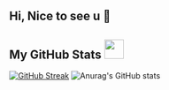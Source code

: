 ## Hi, Nice to see u 👋

<!--
**hu-yc/hu-yc** is a ✨ _special_ ✨ repository because its `README.md` (this file) appears on your GitHub profile.

Here are some ideas to get you started:

- 🔭 I’m currently working on ...
- 🌱 I’m currently learning ...
- 👯 I’m looking to collaborate on ...
- 🤔 I’m looking for help with ...
- 💬 Ask me about ...
- 📫 How to reach me: ...
- 😄 Pronouns: ...
- ⚡ Fun fact: ...
-->

 ##  My GitHub Stats <img src = "https://i.pinimg.com/originals/65/c4/f4/65c4f452571be1261e9c623f7da488ac.gif" width = 35px> 
[![GitHub Streak](https://github-readme-streak-stats.herokuapp.com?user=hu-yc)](https://git.io/streak-stats)
![Anurag's GitHub stats](https://github-readme-stats.vercel.app/api?username=hu-yc&show_icons=true&theme=radical)

